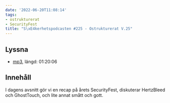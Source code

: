 ```yaml
---
date: '2022-06-20T11:08:14'
tags:
- ostrukturerat
- SecurityFest
title: "S\xE4kerhetspodcasten #225 - Ostrukturerat V.25"
---
```

## Lyssna
* [mp3](https://traffic.libsyn.com/secure/sakerhetspodcasten/2022-06-15_Ostrukturerat.mp3?dest-id=117848), längd: 01:20:06

## Innehåll
I dagens avsnitt gör vi en recap på årets SecurityFest, diskuterar HertzBleed och
GhostTouch, och lite annat smått och gott.

